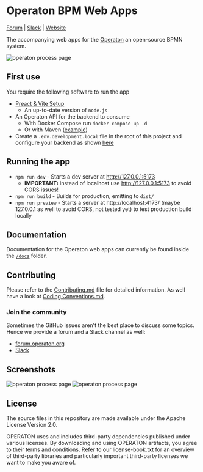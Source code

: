 # Operaton BPM Web Apps

[Forum](https://forum.operaton.org) | [Slack](https://operaton.org/chat) | [Website](https://operaton.org)

The accompanying web apps for the [Operaton](https://github.com/operaton/operaton) an open-source BPMN system.

![operaton process page](/docs/screenshots/operaton-processes-page.png)

## First use

You require the following software to run the app

- [Preact & Vite Setup](https://preactjs.com/guide/v10/getting-started#create-a-vite-powered-preact-app)
  - An up-to-date version of `node.js` 
- An Operaton API for the backend to consume
  - With Docker Compose run `docker compose up -d`
  - Or with Maven ([example](https://github.com/javahippie/operaton-spring-boot-example))
- Create a `.env.development.local` file in the root of this project and configure your backend as shown [here](./docs/Environment%20Variables.md)

## Running the app

- `npm run dev` - Starts a dev server at http://127.0.0.1:5173
  - **IMPORTANT:** instead of localhost use http://127.0.0.1:5173 to avoid CORS issues! 
- `npm run build` - Builds for production, emitting to `dist/`
- `npm run preview` - Starts a server at http://localhost:4173/ (maybe 127.0.0.1 as well to avoid CORS, not tested yet) to test production build locally

## Documentation

Documentation for the Operaton web apps can currently be found inside the [`/docs`](./docs/) folder.

## Contributing

Please refer to the [Contributing.md](docs/Contributing.md) file for detailed information.
As well have a look at [Coding Conventions.md](docs/Coding%20Conventions.md).

### Join the community

Sometimes the GitHub issues aren't the best place to discuss some topics. Hence we provide a forum and a Slack channel as well:

- [forum.operaton.org](https://forum.operaton.org)
- [Slack](https://operaton.org/chat)

## Screenshots

![operaton process page](/docs/screenshots/operaton-tasks-page.png)
![operaton process page](/docs/screenshots/operaton-global-search.png)

## License

The source files in this repository are made available under the Apache License Version 2.0.

OPERATON uses and includes third-party dependencies published under various licenses. By downloading and using OPERATON artifacts, you agree to their terms and conditions. Refer to our license-book.txt for an overview of third-party libraries and particularly important third-party licenses we want to make you aware of.
